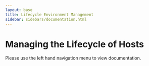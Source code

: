 ```yaml
---
layout: base
title: Lifecycle Environment Management
sidebar: sidebars/documentation.html
---
```


# Managing the Lifecycle of Hosts

Please use the left hand navigation menu to view documentation.
